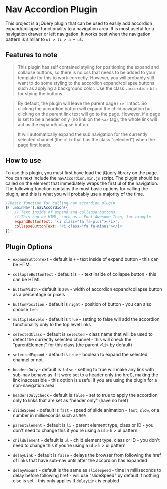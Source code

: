 # Nav Accordion Plugin

This project is a jQuery plugin that can be used to easily add accordion expand/collapse functionality to a navigation area. It is most useful for a navigation drawer or left navigation. It works best when the navigation pattern is similar to `ul > li > a + ul`. 

## Features to note

> This plugin has self contained styling for positioning the expand and collapse buttons, so there is no css that needs to be added to your template for this to work correctly. However, you will probably still want to do some styling to the accordion expand/collapse buttons such as applying a background color. Use the class `.accordion-btn` for stying the buttons.


> By default, the plugin will leave the parent page `href` intact. So clicking the accordion button will expand the child navigation but clicking on the parent link text will go to the page. However, if a page is set to be a header only (no link on the `<a>` tag), the whole link will act as the expand/collapse button.


> It will automatically expand the sub navigation for the currently selected channel (the `<li>` that has the class "selected") when the page first loads.

## How to use

To use this plugin, you must first have load the jQuery library on the page. You can next include the `navAccordion.min.js` script. The plugin should be called on the element that immediately wraps the first ul of the navigation. The following function contains the most basic options for calling the plugin, and this is what you will probably use a majority of the time.

```javascript
//Basic function for calling nav accordion plugin
$('.mainNav').navAccordion({
	// Text inside of expand and collapse buttons
	// This can be HTML, such as a Font Awesome Icon, for example
	expandButtonText: '<i class="fa fa-plus"></i>',  
	collapseButtonText: '<i class="fa fa-minus"></i>'
});
```

## Plugin Options

- `expandButtonText` - default is `+` - text inside of expand button - this can be HTML

- `collapseButtonText` - default is `-` - text inside of collapse button - this can be HTML

- `buttonWidth` - default is `20%` - width of accordion expand/collapse button as a percentage or pixels

- `buttonPosition` - default is `right` - position of button - you can also choose `left`

- `multipleLevels` - default is `true` - setting to false will add the accordion functionality only to the top level links

- `selectedClass` - default is `selected` - class name that will be used to detect the currently selected channel - this will check the "parentElement" for this class (the parent `<li>` by default)

- `selectedExpand` - default is `true` - boolean to expand the selected channel or not

- `headersOnly` - default is `false` - setting to true will make any link with sub-nav behave as if it were set to a header only (no href), making the link inaccessible - this option is useful if you are using the plugin for a non-navigation area

- `headersOnlyCheck` - default is `false` - set to true to apply the accordion only to links that are set as "header only" (have no href)

- `slideSpeed` - default is `fast` - speed of slide animation - `fast`, `slow`, or a number in milliseconds such as `500`

- `parentElement` - default is `li` - parent element type, class or ID - you don't need to change this if you're using a ul > li > ul pattern

- `childElement` - default is `ul` - child element type, class or ID - you don't need to change this if you're using a ul > li > ul pattern

- `delayLink` - default is `false` - delays the browser from following the href of links that have sub-nav until after the accordion has expanded

- `delayAmount` - default is the same as `slideSpeed` - time in milliseconds to delay before following href - will use "slideSpeed" by default if nothing else is set - this only applies if `delayLink` is enabled